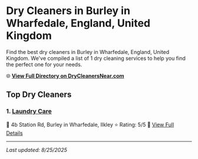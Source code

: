 # Dry Cleaners in Burley in Wharfedale, England, United Kingdom

Find the best dry cleaners in Burley in Wharfedale, England, United Kingdom. We've compiled a list of 1 dry cleaning services to help you find the perfect one for your needs.

🌐 **[View Full Directory on DryCleanersNear.com](https://drycleanersnear.com/city/United%20Kingdom/England/Burley%20in%20Wharfedale)**

## Top Dry Cleaners

### 1. [Laundry Care](https://drycleanersnear.com/dryCleaner/6892b82b7a636409f9a33c7f/laundry-care)
📍 4b Station Rd, Burley in Wharfedale, Ilkley
⭐ Rating: 5/5
🔗 [View Full Details](https://drycleanersnear.com/dryCleaner/6892b82b7a636409f9a33c7f/laundry-care)


---

*Last updated: 8/25/2025*
